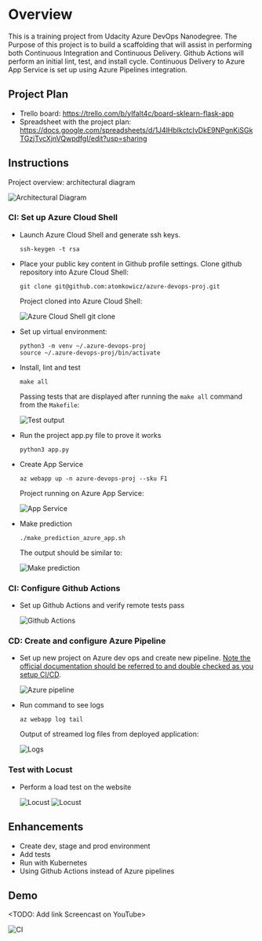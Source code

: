 # Overview
This is a training project from Udacity Azure DevOps Nanodegree.
The Purpose of this project is to build a scaffolding that will assist in performing both Continuous Integration and Continuous Delivery. 
Github Actions will perform an initial lint, test, and install cycle. 
Continuous Delivery to Azure App Service is set up using Azure Pipelines integration.

## Project Plan

* Trello board: https://trello.com/b/yIfaIt4c/board-sklearn-flask-app
* Spreadsheet with the project plan: https://docs.google.com/spreadsheets/d/1J4lHbIkctcIvDkE9NPgnKiSGkTGzjTvcXjnVQwpdfgI/edit?usp=sharing

## Instructions

Project overview: architectural diagram 

![Architectural Diagram](screenshots/schema.jpg?raw=true "Diagram")

### CI: Set up Azure Cloud Shell

* Launch Azure Cloud Shell and generate ssh keys. 

    ```
    ssh-keygen -t rsa
    ```
* Place your public key content in Github profile settings. Clone github repository into Azure Cloud Shell:

    ```
    git clone git@github.com:atomkowicz/azure-devops-proj.git
    ```

    Project cloned into Azure Cloud Shell:

    ![Azure Cloud Shell git clone](screenshots/1.azure-cloud-shell-clone.jpg?raw=true "Clone repo to Azure Cloud Shell")

* Set up virtual environment:

    ```
    python3 -m venv ~/.azure-devops-proj
    source ~/.azure-devops-proj/bin/activate
    ```

* Install, lint and test

    ```
    make all
    ```

    Passing tests that are displayed after running the `make all` command from the `Makefile`:

    ![Test output](screenshots/test-passed.jpg?raw=true "Tests passed")

* Run the project app.py file to prove it works

    ```
    python3 app.py
    ```

* Create App Service

    ```
    az webapp up -n azure-devops-proj --sku F1
    ```

    Project running on Azure App Service:


    ![App Service](screenshots/appservice-running.jpg?raw=true "Azure App Service")

* Make prediction

    ```
    ./make_prediction_azure_app.sh
    ```
    The output should be similar to:

    ![Make prediction](screenshots/make-prediction.jpg?raw=true "Make predictions output")

### CI: Configure Github Actions

* Set up Github Actions and verify remote tests pass

    ![Github Actions](screenshots/github-actions.jpg?raw=true "Github Actions")


### CD: Create and configure Azure Pipeline

* Set up new project on Azure dev ops and create new pipeline. [Note the official documentation should be referred to and double checked as you setup CI/CD](https://docs.microsoft.com/en-us/azure/devops/pipelines/ecosystems/python-webapp?view=azure-devops).

    ![Azure pipeline](screenshots/pipelines.jpg?raw=true "Azure pipeline")

* Run command to see logs

    ```
    az webapp log tail
    ```

    Output of streamed log files from deployed application:

    ![Logs](screenshots/logs.jpg?raw=true "Logs")

### Test with Locust

* Perform a load test on the website

    ![Locust](screenshots/run-locust-1.jpg?raw=true "Locust")
    ![Locust](screenshots/run-locust.jpg?raw=true "Locust")

## Enhancements

* Create dev, stage and prod environment
* Add tests
* Run with Kubernetes
* Using Github Actions instead of Azure pipelines

## Demo 

<TODO: Add link Screencast on YouTube>

![CI](https://github.com/atomkowicz/azure-devops/workflows/CI/badge.svg)
